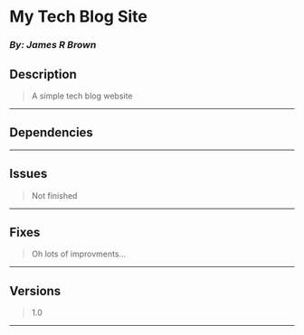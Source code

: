 
# My Tech Blog Site

### *By: James R Brown*

## Description

> A simple tech blog website
>
>

---

## Dependencies

> 
>

---

## Issues

> Not finished
>

---

## Fixes

> Oh lots of improvments...
>

---

## Versions
> 1.0

---